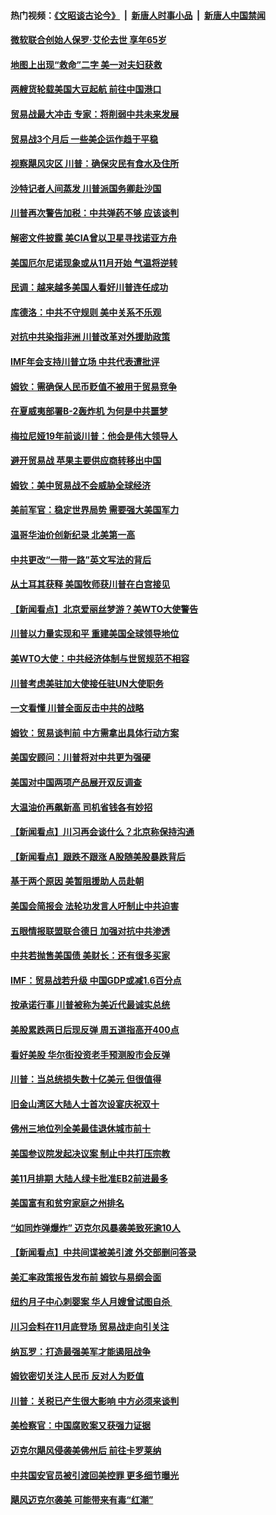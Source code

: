 #### 热门视频：[《文昭谈古论今》](https://github.com/gfw-breaker/wenzhao/blob/master/README.md?t=10160033) &nbsp;|&nbsp; [新唐人时事小品](https://github.com/gfw-breaker/ntdtv-comedy/blob/master/README.md?t=10160033) &nbsp;|&nbsp; [新唐人中国禁闻](https://github.com/gfw-breaker/ntdtv-news/blob/master/README.md?t=10160033)

#### [微软联合创始人保罗·艾伦去世 享年65岁](../pages/nsc412/n10785913.md?t=10160033) 

#### [地图上出现“救命”二字  美一对夫妇获救](../pages/nsc412/n10785876.md?t=10160033) 

#### [两艘货轮载美国大豆起航 前往中国港口](../pages/nsc412/n10785803.md?t=10160033) 

#### [贸易战最大冲击 专家：将削弱中共未来发展](../pages/nsc412/n10785751.md?t=10160033) 

#### [贸易战3个月后 一些美企运作趋于平稳](../pages/nsc412/n10785609.md?t=10160033) 

#### [视察飓风灾区 川普：确保灾民有食水及住所](../pages/nsc412/n10785492.md?t=10160033) 

#### [沙特记者人间蒸发 川普派国务卿赴沙国](../pages/nsc412/n10785192.md?t=10160033) 

#### [川普再次警告加税：中共弹药不够 应该谈判](../pages/nsc412/n10783576.md?t=10160033) 

#### [解密文件披露 美CIA曾以卫星寻找诺亚方舟](../pages/nsc412/n10784301.md?t=10160033) 

#### [美国厄尔尼诺现象或从11月开始 气温将逆转](../pages/nsc412/n10784021.md?t=10160033) 

#### [民调：越来越多美国人看好川普连任成功](../pages/nsc412/n10783996.md?t=10160033) 

#### [库德洛：中共不守规则 美中关系不乐观](../pages/nsc412/n10783682.md?t=10160033) 

#### [对抗中共染指非洲 川普改革对外援助政策](../pages/nsc412/n10783337.md?t=10160033) 

#### [IMF年会支持川普立场 中共代表遭批评](../pages/nsc412/n10783214.md?t=10160033) 

#### [姆钦：需确保人民币贬值不被用于贸易竞争](../pages/nsc412/n10782198.md?t=10160033) 

#### [在夏威夷部署B-2轰炸机 为何是中共噩梦](../pages/nsc412/n10781674.md?t=10160033) 

#### [梅拉尼娅19年前谈川普：他会是伟大领导人](../pages/nsc412/n10782415.md?t=10160033) 

#### [避开贸易战 苹果主要供应商转移出中国](../pages/nsc412/n10781823.md?t=10160033) 

#### [姆钦：美中贸易战不会威胁全球经济](../pages/nsc412/n10782089.md?t=10160033) 

#### [美前军官：稳定世界局势 需要强大美国军力](../pages/nsc412/n10781975.md?t=10160033) 

#### [温哥华油价创新纪录 北美第一高](../pages/nsc412/n10781901.md?t=10160033) 

#### [中共更改“一带一路”英文写法的背后](../pages/nsc412/n10781696.md?t=10160033) 

#### [从土耳其获释 美国牧师获川普在白宫接见](../pages/nsc412/n10781786.md?t=10160033) 

#### [【新闻看点】北京爱丽丝梦游？美WTO大使警告](../pages/nsc412/n10781549.md?t=10160033) 

#### [川普以力量实现和平 重建美国全球领导地位](../pages/nsc412/n10781730.md?t=10160033) 

#### [美WTO大使：中共经济体制与世贸规范不相容](../pages/nsc412/n10781260.md?t=10160033) 

#### [川普考虑美驻加大使接任驻UN大使职务](../pages/nsc412/n10781507.md?t=10160033) 

#### [一文看懂  川普全面反击中共的战略](../pages/nsc412/n10780060.md?t=10160033) 

#### [姆钦：贸易谈判前 中方需拿出具体行动方案](../pages/nsc412/n10780360.md?t=10160033) 

#### [美国安顾问：川普将对中共更为强硬](../pages/nsc412/n10780579.md?t=10160033) 

#### [美国对中国两项产品展开双反调查](../pages/nsc412/n10780059.md?t=10160033) 

#### [大温油价再飙新高 司机省钱各有妙招](../pages/nsc412/n10780183.md?t=10160033) 

#### [【新闻看点】川习再会谈什么？北京称保持沟通](../pages/nsc412/n10780037.md?t=10160033) 

#### [【新闻看点】跟跌不跟涨 A股随美股暴跌背后](../pages/nsc412/n10780057.md?t=10160033) 

#### [基于两个原因 美暂阻援助人员赴朝](../pages/nsc412/n10779723.md?t=10160033) 

#### [美国会简报会 法轮功发言人吁制止中共迫害](../pages/nsc412/n10779649.md?t=10160033) 

#### [五眼情报联盟联合德日 加强对抗中共渗透](../pages/nsc412/n10779555.md?t=10160033) 

#### [中共若抛售美国债 美财长：还有很多买家](../pages/nsc412/n10779551.md?t=10160033) 

#### [IMF：贸易战若升级 中国GDP或减1.6百分点](../pages/nsc412/n10779387.md?t=10160033) 

#### [按承诺行事 川普被称为美近代最诚实总统](../pages/nsc412/n10779378.md?t=10160033) 

#### [美股累跌两日后现反弹 周五道指高开400点](../pages/nsc412/n10777885.md?t=10160033) 

#### [看好美股 华尔街投资老手预测股市会反弹](../pages/nsc412/n10778604.md?t=10160033) 

#### [川普：当总统损失数十亿美元 但很值得](../pages/nsc412/n10778932.md?t=10160033) 

#### [旧金山湾区大陆人士首次设宴庆祝双十](../pages/nsc412/n10778620.md?t=10160033) 

#### [佛州三地位列全美最佳退休城市前十](../pages/nsc412/n10777888.md?t=10160033) 

#### [美国参议院发起决议案 制止中共打压宗教](../pages/nsc412/n10777584.md?t=10160033) 

#### [美11月排期 大陆人绿卡批准EB2前进最多](../pages/nsc412/n10777900.md?t=10160033) 

#### [美国富有和贫穷家庭之州排名](../pages/nsc412/n10777911.md?t=10160033) 

#### [“如同炸弹爆炸” 迈克尔风暴袭美致死逾10人](../pages/nsc412/n10777806.md?t=10160033) 

#### [【新闻看点】中共间谍被美引渡 外交部删问答录](../pages/nsc412/n10777155.md?t=10160033) 

#### [美汇率政策报告发布前 姆钦与易纲会面](../pages/nsc412/n10777156.md?t=10160033) 

#### [纽约月子中心刺婴案 华人月嫂曾试图自杀 ](../pages/nsc412/n10777493.md?t=10160033) 

#### [川习会料在11月底登场 贸易战走向引关注](../pages/nsc412/n10777468.md?t=10160033) 

#### [纳瓦罗：打造最强美军才能遏阻战争](../pages/nsc412/n10777382.md?t=10160033) 

#### [姆钦密切关注人民币 反对人为贬值](../pages/nsc412/n10777297.md?t=10160033) 

#### [川普：关税已产生很大影响 中方必须来谈判](../pages/nsc412/n10777141.md?t=10160033) 

#### [美检察官：中国腐败案又获强力证据](../pages/nsc412/n10777118.md?t=10160033) 

#### [迈克尔飓风侵袭美佛州后 前往卡罗莱纳](../pages/nsc412/n10777049.md?t=10160033) 

#### [中共国安官员被引渡回美控罪 更多细节曝光](../pages/nsc412/n10775561.md?t=10160033) 

#### [飓风迈克尔袭美 可能带来有毒“红潮”](../pages/nsc412/n10776149.md?t=10160033) 

